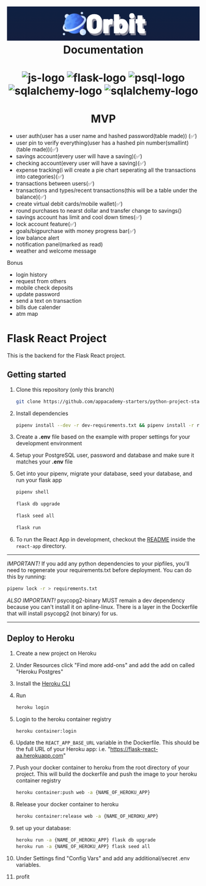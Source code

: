 <h1 align="center">
<img src="https://github.com/miguelcoria94/Orbit/blob/main/readme-images/Screen%20Shot%202021-01-06%20at%201.55.05%20PM.png" alt="orbit-logo">
<br>
  Documentation
</h1>
<h1 align="center">
  <img src="https://cdn.worldvectorlogo.com/logos/react.svg" alt="js-logo" width="50">
  <img src="https://i.ibb.co/d2HFVkR/kisspng-flask-by-example-web-framework-python-bottle-sebastian-estenssoro-5b6c0aa33b3b57-91701197153.png" alt="flask-logo" width="50">
  <img src="https://i.ibb.co/VpGfh8w/icons8-postgresql-96-1.png" alt="psql-logo" width="50">
  <img src="https://hakin9.org/wp-content/uploads/2019/08/connect-a-flask-app-to-a-mysql-database-with-sqlalchemy-and-pymysql.jpg" alt="sqlalchemy-logo" width="50">
  <img src="https://cdn.vox-cdn.com/thumbor/fbrTLtxuP2D29o8VJUaE-u3NKfU=/0x0:792x613/1200x800/filters:focal(300x237:426x363)/cdn.vox-cdn.com/uploads/chorus_image/image/59850273/Docker_logo_011.0.png" alt="sqlalchemy-logo" width="50">
</h1>

<h1 align="center">
  MVP
</h1>

- user auth(user has a user name and hashed password(table made)) (✅)
- user pin to verify everything(user has a hashed pin number(smallint) (table made))(✅)
- savings account(every user will have a saving)(✅)
- checking account(every user will have a saving)(✅)
- expense tracking(i will create a pie chart seperating all the transactions into categories)(✅)
- transactions between users(✅)
- transactions and types/recent transactions(this will be a table under the balance)(✅)
- create virtual debit cards/mobile wallet(✅)
- round purchases to nearst dollar and transfer change to savings()
- savings account has limit and cool down times(✅)
- lock account feature(✅)
- goals/bigpurchase with money progress bar(✅)
- low balance alert
- notification panel(marked as read)
- weather and welcome message

Bonus 
- login history
- request from others
- mobile check deposits
- update password
- send a text on transaction
- bills due calender
- atm map



# Flask React Project

This is the backend for the Flask React project.

## Getting started

1. Clone this repository (only this branch)

   ```bash
   git clone https://github.com/appacademy-starters/python-project-starter.git
   ```

2. Install dependencies

      ```bash
      pipenv install --dev -r dev-requirements.txt && pipenv install -r requirements.txt
      ```

3. Create a **.env** file based on the example with proper settings for your
   development environment
4. Setup your PostgreSQL user, password and database and make sure it matches your **.env** file

5. Get into your pipenv, migrate your database, seed your database, and run your flask app

   ```bash
   pipenv shell
   ```

   ```bash
   flask db upgrade
   ```

   ```bash
   flask seed all
   ```

   ```bash
   flask run
   ```

6. To run the React App in development, checkout the [README](./react-app/README.md) inside the `react-app` directory.

***
*IMPORTANT!*
   If you add any python dependencies to your pipfiles, you'll need to regenerate your requirements.txt before deployment.
   You can do this by running:

   ```bash
   pipenv lock -r > requirements.txt
   ```

*ALSO IMPORTANT!*
   psycopg2-binary MUST remain a dev dependency because you can't install it on apline-linux.
   There is a layer in the Dockerfile that will install psycopg2 (not binary) for us.
***

## Deploy to Heroku

1. Create a new project on Heroku
2. Under Resources click "Find more add-ons" and add the add on called "Heroku Postgres"
3. Install the [Heroku CLI](https://devcenter.heroku.com/articles/heroku-command-line)
4. Run

   ```bash
   heroku login
   ```

5. Login to the heroku container registry

   ```bash
   heroku container:login
   ```

6. Update the `REACT_APP_BASE_URL` variable in the Dockerfile.
   This should be the full URL of your Heroku app: i.e. "https://flask-react-aa.herokuapp.com"
7. Push your docker container to heroku from the root directory of your project.
   This will build the dockerfile and push the image to your heroku container registry

   ```bash
   heroku container:push web -a {NAME_OF_HEROKU_APP}
   ```

8. Release your docker container to heroku

   ```bash
   heroku container:release web -a {NAME_OF_HEROKU_APP}
   ```

9. set up your database:

   ```bash
   heroku run -a {NAME_OF_HEROKU_APP} flask db upgrade
   heroku run -a {NAME_OF_HEROKU_APP} flask seed all
   ```

10. Under Settings find "Config Vars" and add any additional/secret .env variables.

11. profit
